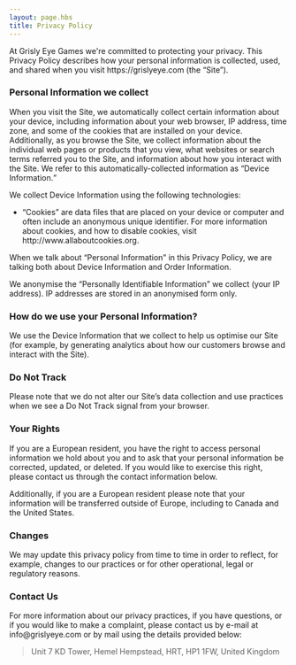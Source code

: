 ```yaml
---
layout: page.hbs
title: Privacy Policy
---
```

<p>At Grisly Eye Games we're committed to protecting your privacy. This Privacy Policy describes how your personal information is collected, used, and shared when you visit https://grislyeye.com (the “Site”).</p>

<h3>Personal Information we collect</h3>

<p>When you visit the Site, we automatically collect certain information about your device, including information about your web browser, IP address, time zone, and some of the cookies that are installed on your device. Additionally, as you browse the Site, we collect information about the individual web pages or products that you view, what websites or search terms referred you to the Site, and information about how you interact with the Site. We refer to this automatically-collected information as <q>Device Information.</q></p>

<p>We collect Device Information using the following technologies:</p>

<ul>
  <li><q>Cookies</q> are data files that are placed on your device or computer and often include an anonymous unique identifier. For more information about cookies, and how to disable cookies, visit http://www.allaboutcookies.org.</li>
</ul>

<p>When we talk about <q>Personal Information</q> in this Privacy Policy, we are talking both about Device Information and Order Information.</p>

<p>We anonymise the <q>Personally Identifiable Information</q> we collect (your IP address). IP addresses are stored in an anonymised form only.</p>

<h3>How do we use your Personal Information?</h3>

<p>We use the Device Information that we collect to help us optimise our Site (for example, by generating analytics about how our customers browse and interact with the Site).</p>

<h3>Do Not Track</h3>

<p>Please note that we do not alter our Site’s data collection and use practices when we see a Do Not Track signal from your browser.</p>

<h3>Your Rights</h3>

<p>If you are a European resident, you have the right to access personal information we hold about you and to ask that your personal information be corrected, updated, or deleted. If you would like to exercise this right, please contact us through the contact information below.</p>

<p>Additionally, if you are a European resident please note that your information will be transferred outside of Europe, including to Canada and the United States.</p>

<h3>Changes</h3>

<p>We may update this privacy policy from time to time in order to reflect, for example, changes to our practices or for other operational, legal or regulatory reasons.</p>

<h3>Contact Us</h3>

<p>For more information about our privacy practices, if you have questions, or if you would like to make a complaint, please contact us by e-mail at info@grislyeye.com or by mail using the details provided below:</p>

<blockquote>Unit 7 KD Tower, Hemel Hempstead, HRT,  HP1 1FW, United Kingdom</blockquote>
